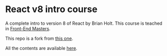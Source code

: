 # React v8 intro course

A complete intro to version 8 of React by Brian Holt. This course is teached in [Front-End Masters](https://frontendmasters.com/courses/complete-react-v8/wrapping-up/).

This repo is a fork from [this one](https://github.com/btholt/citr-v8-project/). 

All the contents are available [here](https://react-v8.holt.courses).
